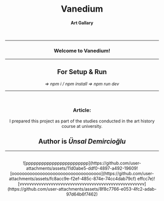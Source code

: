 <center>
  <h1>Vanedium</h1>
  <h4>Art Gallary</h4>
  <br/>
  <hr>
  <h3>Welcome to Vanedium!</h3>
  <hr>
  <h2>For Setup & Run</h2>
  <i>=> npm i / npm install</i>
  <i>=> npm run dev </i>
  <hr/>
  <br/>
  <h3>Article:</h3>
  I prepared this project as part of the studies conducted in the art history course at university.
  <h2>Author is <i>Ünsal Demircioğlu</i></h2>
  <hr/>
  <br/>
  ![pppppppppppppppppppppppp](https://github.com/user-attachments/assets/11d0abe5-ddf0-4897-a492-19609![ooooooooooooooooooooooooooooooooooo](https://github.com/user-attachments/assets/fc8acc9e-f2ef-485c-874e-74cc4dab79cf)
effcc7e)![vvvvvvvvvvvvvvvvvvvvvvvvvvvvvvvvvvvvvvvvvvvvvvvvvvvv](https://github.com/user-attachments/assets/8f8c7766-e053-4fc2-adab-97d64b6f7462)


</center>
